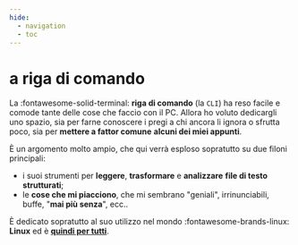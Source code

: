```yaml
---
hide:
  - navigation
  - toc
---
```

# a riga di comando

La :fontawesome-solid-terminal: **riga di comando** (la `CLI`) ha reso facile e comode tante delle cose che faccio con il PC. Allora ho voluto dedicargli uno spazio, sia per farne conoscere i pregi a chi ancora li ignora o sfrutta poco, sia per **mettere a fattor comune** **alcuni dei miei appunti**.

È un argomento molto ampio, che qui verrà esploso sopratutto su due filoni principali:

- i suoi strumenti per **leggere**, **trasformare** e **analizzare** **file di testo strutturati**;
- le **cose che mi piacciono**, che mi sembrano "geniali", irrinunciabili, buffe, "**mai più senza**", ecc..

È dedicato sopratutto al suo utilizzo nel mondo :fontawesome-brands-linux: **Linux** ed è [**quindi per tutti**](./cli.md).
